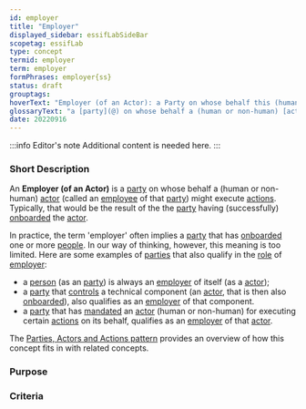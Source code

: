 ```yaml
---
id: employer
title: "Employer"
displayed_sidebar: essifLabSideBar
scopetag: essifLab
type: concept
termid: employer
term: employer
formPhrases: employer{ss}
status: draft
grouptags:
hoverText: "Employer (of an Actor): a Party on whose behalf this (human or non-human) Actor (called an Employee of that Party) might execute Actions."
glossaryText: "a [party](@) on whose behalf a (human or non-human) [actor](@) (called an [employee](@) of that [party](@)) might execute [action](@)."
date: 20220916
---
```


:::info Editor's note
Additional content is needed here.
:::

### Short Description

An **Employer (of an Actor)** is a [party](@) on whose behalf a (human or non-human) [actor](@) (called an [employee](@) of that [party](@)) might execute [actions](@). Typically, that would be the result of the the [party](@) having (successfully) [onboarded](onboarding@) the [actor](@).

In practice, the term 'employer' often implies a [party](@) that has [onboarded](onboarding@) one or more [people](human-being@). In our way of thinking, however, this meaning is too limited. Here are some examples of [parties](@) that also qualify in the [role](@) of [employer](@):
- a [person](human-being@) (as an [party](@)) is always an [employer](@) of itself (as a [actor](@));
- a [party](@) that [controls](scope-of-control@) a technical component (an [actor](@), that is then also [onboarded](onboarding@)), also qualifies as an [employer](@) of that component.
- a [party](@) that has [mandated](mandate@) an [actor](@) (human or non-human) for executing certain [actions](@) on its behalf, qualifies as an [employer](@) of that [actor](@).

The [Parties, Actors and Actions pattern](pattern-party-actor-action@) provides an overview of how this concept fits in with related concepts.

### Purpose

### Criteria
